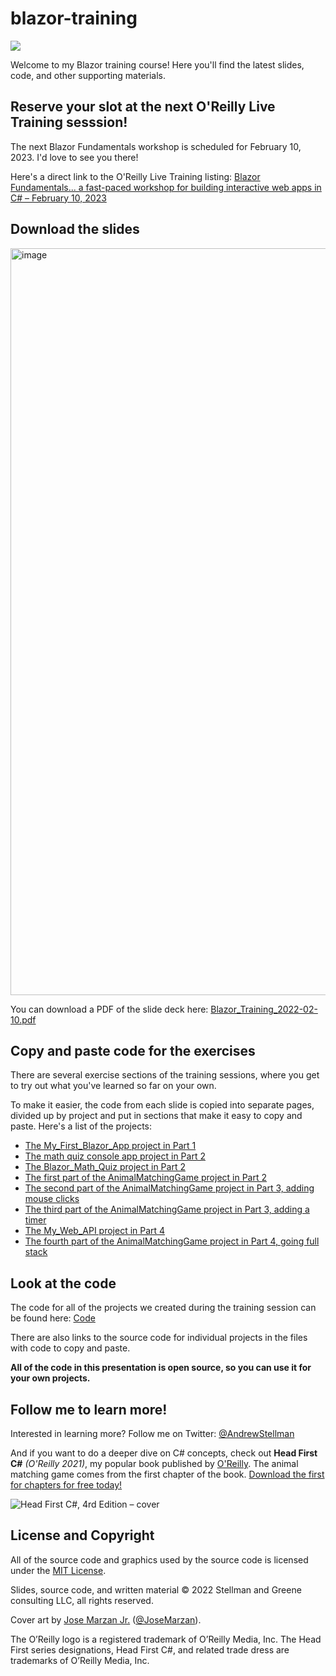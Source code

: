 # blazor-training

![](https://raw.githubusercontent.com/head-first-csharp/fourth-edition/master/Images/Head_First_CSharp_cover_glasses.png)

Welcome to my Blazor training course! Here you'll find the latest slides, code, and other supporting materials.

## Reserve your slot at the next O'Reilly Live Training sesssion!

The next Blazor Fundamentals workshop is scheduled for February 10, 2023. I'd love to see you there!

Here's a direct link to the O'Reilly Live Training listing: [Blazor Fundamentals... a fast-paced workshop for building interactive web apps in C# – February 10, 2023](https://learning.oreilly.com/live-events/blazor-fundamentals/0636920074225/0636920086649/)

## Download the slides

<img width="1195" alt="image" src="https://user-images.githubusercontent.com/7516297/180501670-5b47e498-410d-415c-85c0-dd244e4fe5bf.png">

You can download a PDF of the slide deck here: [Blazor_Training_2022-02-10.pdf](https://github.com/andrewstellman/blazor-training/raw/main/Blazor_Training_2023-02-10.pdf)

## Copy and paste code for the exercises

There are several exercise sections of the training sessions, where you get to try out what you've learned so far on your own.

To make it easier, the code from each slide is copied into separate pages, divided up by project and put in sections that make it easy to copy and paste. Here's a list of the projects:
* [The My_First_Blazor_App project in Part 1](https://github.com/andrewstellman/blazor-training/blob/main/1-spinning-up.md)
* [The math quiz console app project in Part 2](https://github.com/andrewstellman/blazor-training/blob/main/2-console-math-quiz.md)
* [The Blazor_Math_Quiz project in Part 2](https://github.com/andrewstellman/blazor-training/blob/main/3-math-quiz-blazor-app.md)
* [The first part of the AnimalMatchingGame project in Part 2](https://github.com/andrewstellman/blazor-training/blob/main/4-animal-matching-part-1.md)
* [The second part of the AnimalMatchingGame project in Part 3, adding mouse clicks](https://github.com/andrewstellman/blazor-training/blob/main/5-animal-matching-part-2.md)
* [The third part of the AnimalMatchingGame project in Part 3, adding a timer](https://github.com/andrewstellman/blazor-training/blob/main/6-animal-matching-part-3.md)
* [The My_Web_API project in Part 4](https://github.com/andrewstellman/blazor-training/blob/main/7-my-web-api.md)
* [The fourth part of the AnimalMatchingGame project in Part 4, going full stack](https://github.com/andrewstellman/blazor-training/blob/main/8-animal-matching-part-4.md)

## Look at the code

The code for all of the projects we created during the training session can be found here: [Code](https://github.com/andrewstellman/blazor-training/tree/main/Code)

There are also links to the source code for individual projects in the files with code to copy and paste.

**All of the code in this presentation is open source, so you can use it for your own projects.**

## Follow me to learn more!

Interested in learning more? Follow me on Twitter: [@AndrewStellman](https://twitter.com/AndrewStellman)

And if you want to do a deeper dive on C# concepts, check out **Head First C#** *(O'Reilly 2021)*, my popular book published by [O'Reilly](https://oreilly.com). The animal matching game comes from the first chapter of the book. [Download the first for chapters for free today!](https://github.com/head-first-csharp/fourth-edition)

![Head First C#, 4rd Edition – cover](https://github.com/head-first-csharp/fourth-edition/raw/master/Head_First_C%23_4e_cover.png)

## License and Copyright

All of the source code and graphics used by the source code is licensed under the [MIT License](https://github.com/head-first-csharp/fourth-edition/blob/master/LICENSE).

Slides, source code, and written material © 2022 Stellman and Greene consulting LLC, all rights reserved.

Cover art by [Jose Marzan Jr.](http://josemarzan.com/) ([@JoseMarzan](https://twitter.com/JoseMarzan)).

The O’Reilly logo is a registered trademark of O’Reilly Media, Inc. The Head First series designations, Head First C#, and related trade dress are trademarks of O’Reilly Media, Inc.

